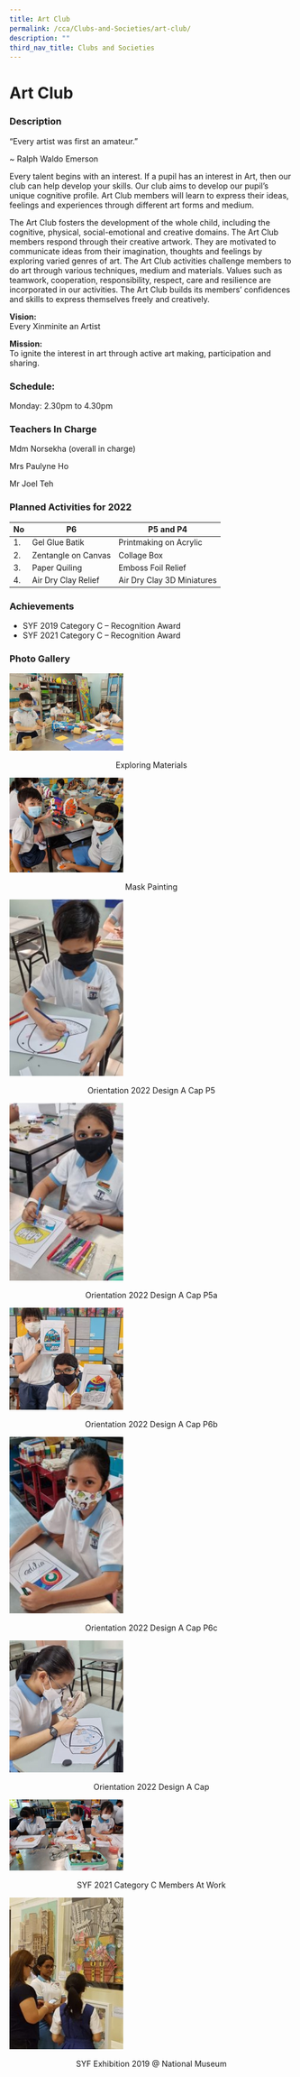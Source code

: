 ```yaml
---
title: Art Club
permalink: /cca/Clubs-and-Societies/art-club/
description: ""
third_nav_title: Clubs and Societies
---
```

# **Art Club**
### Description

“Every artist was first an amateur.”

~ Ralph Waldo Emerson

Every talent begins with an interest. If a pupil has an interest in Art, then our club can help develop your skills. Our club aims to develop our pupil’s unique cognitive profile. Art Club members will learn to express their ideas, feelings and experiences through different art forms and medium.

The Art Club fosters the development of the whole child, including the cognitive, physical, social-emotional and creative domains. The Art Club members respond through their creative artwork. They are motivated to communicate ideas from their imagination, thoughts and feelings by exploring varied genres of art. The Art Club activities challenge members to do art through various techniques, medium and materials. Values such as teamwork, cooperation, responsibility, respect, care and resilience are incorporated in our activities. The Art Club builds its members’ confidences and skills to express themselves freely and creatively.

**Vision:**     
Every Xinminite an Artist

**Mission:**      
To ignite the interest in art through active art making, participation and sharing.

### Schedule:   
Monday: 2.30pm to 4.30pm

###  Teachers In Charge

Mdm Norsekha (overall in charge)

Mrs Paulyne Ho

Mr Joel Teh

### Planned Activities for 2022

| No 	| P6 	| P5 and P4 	|
|---	|---	|---	|
| 1. 	| Gel Glue Batik 	| Printmaking on Acrylic 	|
| 2. 	| Zentangle on Canvas 	| Collage Box 	|
| 3. 	| Paper Quiling 	| Emboss Foil Relief 	|
| 4. 	| Air Dry Clay Relief 	| Air Dry Clay 3D Miniatures 	|


### Achievements

* SYF 2019 Category C – Recognition Award
* SYF 2021 Category C – Recognition Award

### Photo Gallery

<img src="/images/Exploring-Materials-300x204.jpeg" 
     style="width:40%">
<center>Exploring Materials</center>

<img src="/images/Mask-Painting-300x249.jpeg" 
     style="width:40%">
<center>Mask Painting</center>

<img src="/images/Orientation-2022_design-a-cap-P5-193x300.jpeg" 
     style="width:40%">
<center>Orientation 2022 Design A Cap P5</center>

<img src="/images/Orientation-2022_design-a-cap-P5a-192x300.jpeg" 
     style="width:40%">
<center>Orientation 2022 Design A Cap P5a</center>

<img src="/images/Orientation-2022_design-a-cap-P6b-300x269.jpeg" 
     style="width:40%">
<center>Orientation 2022 Design A Cap P6b</center>

<img src="/images/Orientation-2022_design-a-cap-P6c-193x300.jpeg" 
     style="width:40%">
<center>Orientation 2022 Design A Cap P6c</center>

<img src="/images/Orientation-2022_design-a-cap-258x300.jpeg" 
     style="width:40%">
<center>Orientation 2022 Design A Cap</center>

<img src="/images/SYF-2021_Category-C-members-at-work-300x187.jpeg" 
     style="width:40%">
<center>SYF 2021 Category C Members At Work</center>

<img src="/images/SYF-Exhibition-2019-@-National-Museum-225x300.jpeg" 
     style="width:40%">
<center>SYF Exhibition 2019 @ National Museum</center>